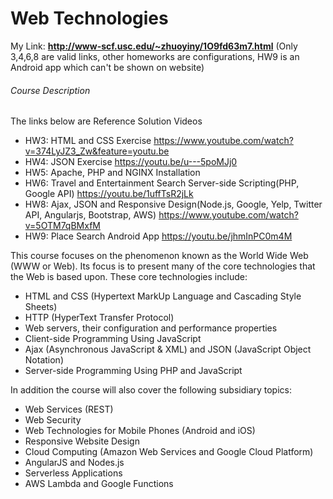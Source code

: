 # Web Technologies


My Link: **http://www-scf.usc.edu/~zhuoyiny/1O9fd63m7.html**
(Only 3,4,6,8 are valid links, other homeworks are configurations, HW9 is an Android app which can't be shown on website)

###### Course Description

The links below are Reference Solution Videos

- HW3: HTML and CSS Exercise https://www.youtube.com/watch?v=374LyJZ3_Zw&feature=youtu.be
- HW4: JSON Exercise https://youtu.be/u---5poMJj0
- HW5: Apache, PHP and NGINX Installation
- HW6: Travel and Entertainment Search Server-side Scripting(PHP, Google API) https://youtu.be/1uffTsR2jLk
- HW8: Ajax, JSON and Responsive Design(Node.js, Google, Yelp, Twitter API, Angularjs, Bootstrap, AWS) https://www.youtube.com/watch?v=5OTM7qBMxfM
- HW9: Place Search Android App https://youtu.be/jhmInPC0m4M

This course focuses on the phenomenon known as the World Wide Web (WWW or Web). Its focus is to present many of the core technologies that the Web is based upon. These core technologies include:

- HTML and CSS (Hypertext MarkUp Language and Cascading Style Sheets)
- HTTP (HyperText Transfer Protocol)
- Web servers, their configuration and performance properties
- Client-side Programming Using JavaScript
- Ajax (Asynchronous JavaScript & XML) and JSON (JavaScript Object Notation)
- Server-side Programming Using PHP and JavaScript

In addition the course will also cover the following subsidiary topics:

- Web Services (REST)
- Web Security
- Web Technologies for Mobile Phones (Android and iOS)
- Responsive Website Design
- Cloud Computing (Amazon Web Services and Google Cloud Platform)
- AngularJS and Nodes.js
- Serverless Applications
- AWS Lambda and Google Functions
